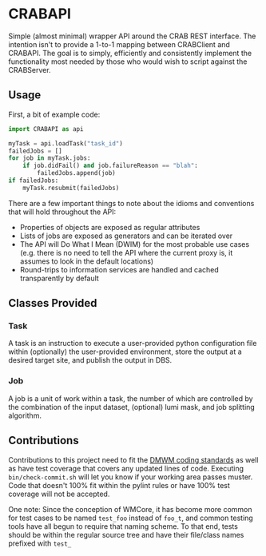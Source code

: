 CRABAPI
=======

Simple (almost minimal) wrapper API around the CRAB REST interface. The
intention isn't to provide a 1-to-1 mapping between CRABClient and
CRABAPI. The goal is to simply, efficiently and consistently implement the 
functionality most needed by those who would wish to script against the
CRABServer.

Usage
-----

First, a bit of example code:

```python
import CRABAPI as api

myTask = api.loadTask("task_id")
failedJobs = []
for job in myTask.jobs:
    if job.didFail() and job.failureReason == "blah":
        failedJobs.append(job)
if failedJobs:
    myTask.resubmit(failedJobs)
```

There are a few important things to note about the idioms and conventions
that will hold throughout the API:

* Properties of objects are exposed as regular attributes
* Lists of jobs are exposed as generators and can be iterated over
* The API will Do What I Mean (DWIM) for the most probable use cases (e.g. there
  is no need to tell the API where the current proxy is, it assumes to look in
  the default locations)
* Round-trips to information services are handled and cached transparently by
  default

Classes Provided
----------------

### Task

A task is an instruction to execute a user-provided python configuration file 
within (optionally) the user-provided environment, store the output at a desired 
target site, and publish the output in DBS.

### Job

A job is a unit of work within a task, the number of which are controlled by the
combination of the input dataset, (optional) lumi mask, and job splitting
algorithm.

Contributions
-------------

Contributions to this project need to fit the [DMWM coding standards](https://github.com/dmwm/WMCore/blob/master/standards/.pylintrc) as well as have test coverage that covers any updated
lines of code. Executing ```bin/check-commit.sh``` will let you know if your
working area passes muster. Code that doesn't 100% fit within the pylint
rules or have 100% test coverage will not be accepted.

One note: Since the conception of WMCore, it has become more common for test
cases to be named ```test_foo``` instead of ```foo_t```, and common testing
tools have all begun to require that naming scheme. To that end, tests should
be within the regular source tree and have their file/class names prefixed with
``` test_ ```
